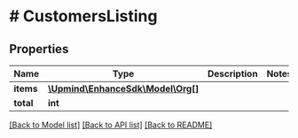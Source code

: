 # # CustomersListing

## Properties

Name | Type | Description | Notes
------------ | ------------- | ------------- | -------------
**items** | [**\Upmind\EnhanceSdk\Model\Org[]**](Org.md) |  |
**total** | **int** |  |

[[Back to Model list]](../../README.md#models) [[Back to API list]](../../README.md#endpoints) [[Back to README]](../../README.md)
